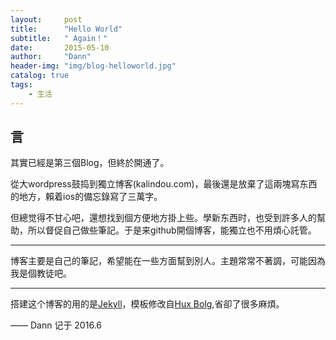 ```yaml
---
layout:     post
title:      "Hello World"
subtitle:   " Again！"
date:       2015-05-10
author:     "Dann"
header-img: "img/blog-helloworld.jpg"
catalog: true
tags:
    - 生活
---
```


## 言

其實已經是第三個Blog，但終於開通了。

從大wordpress鼓捣到獨立博客(kalindou.com)，最後還是放棄了這兩塊寫东西的地方，賴着ios的備忘錄寫了三萬字。

但總觉得不甘心吧，還想找到個方便地方掛上些。學新东西时，也受到許多人的幫助，所以督促自己做些筆記。于是来github開個博客，能獨立也不用煩心託管。

---

博客主要是自己的筆記，希望能在一些方面幫到別人。主題常常不著調，可能因為我是個教徒吧。

---

搭建这个博客的用的是<a href="jekyllrb.com/">Jekyll</a>，模板修改自<a href="http://huangxuan.me">Hux Bolg</a>,省卻了很多麻煩。 

—— Dann 记于 2016.6


